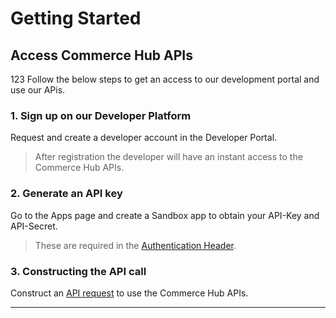 # Getting Started

## Access Commerce Hub APIs

123 Follow the below steps to get an access to our development portal and use our APis.

### 1. Sign up on our Developer Platform

Request and create a developer account in the Developer Portal.

<!-- theme: info -->
> After registration the developer will have an instant access to the Commerce Hub APIs.

### 2. Generate an API key

Go to the Apps page and create a Sandbox app to obtain your API-Key and API-Secret.

<!-- theme: info -->
> These are required in the [Authentication Header](?path=docs/Resources/API-Documents/Authentication-Header.md).

### 3. Constructing the API call

Construct an [API request](?path=docs/Resources/API-Documents/Use-Our-APIs.md) to use the Commerce Hub APIs.

---